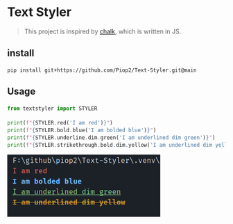 # Text Styler

> This project is inspired by [chalk](https://github.com/chalk/chalk), which is written in JS.

## install
```
pip install git+https://github.com/Piop2/Text-Styler.git@main
```

## Usage
```python
from textstyler import STYLER

print(f"{STYLER.red('I am red')}")
print(f"{STYLER.bold.blue('I am bolded blue')}")
print(f"{STYLER.underline.dim.green('I am underlined dim green')}")
print(f"{STYLER.strikethrough.bold.dim.yellow('I am underlined dim yellow')}")
```

<img src="https://github.com/Piop2/Text-Styler/blob/main/assets/screenshot.png?raw=true">
